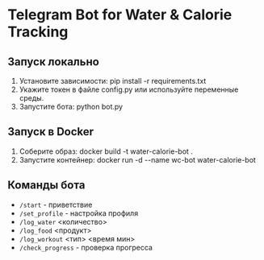 # Telegram Bot for Water & Calorie Tracking

## Запуск локально
1. Установите зависимости:
pip install -r requirements.txt
2. Укажите токен в файле config.py или используйте переменные среды.
3. Запустите бота:
python bot.py

## Запуск в Docker
1. Соберите образ:
docker build -t water-calorie-bot .
2. Запустите контейнер:
docker run -d --name wc-bot water-calorie-bot

## Команды бота
- `/start` - приветствие
- `/set_profile` - настройка профиля
- `/log_water` <количество>
- `/log_food` <продукт>
- `/log_workout` <тип> <время мин>
- `/check_progress` - проверка прогресса
